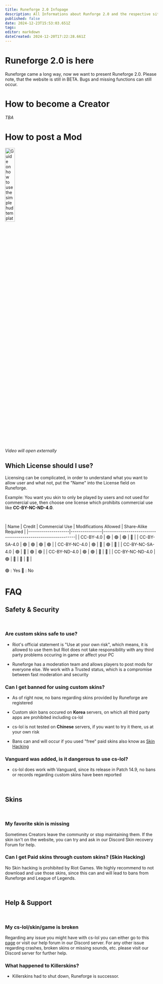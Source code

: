 ```yaml
---
title: Runeforge 2.0 Infopage
description: All Informations about Runforge 2.0 and the respective site. Collected in one Page.
published: false
date: 2024-12-23T15:53:03.651Z
tags: 
editor: markdown
dateCreated: 2024-12-20T17:22:28.661Z
---
```


# Runeforge 2.0 is here

Runeforge came a long way, now we want to present Runeforge 2.0. Please note, that the website is still in BETA. Bugs and missing functions can still occur.

# How to become a Creator

*TBA*


# How to post a Mod

<div align="left">
  <a href="https://www.youtube.com/watch?v=BwR6KMdsHhU"><img src="https://img.youtube.com/vi/BwR6KMdsHhU/0.jpg" alt="Guide on how to use the simple hud template"
style="width:25%"></a>
</div>

*Video will open externally*



## Which License should I use?

Licensing can be complicated, in order to understand what you want to allow user and what not, put the "Name" into the License field on Runeforge. 

Example: 
You want you skin to only be played by users and not used for commercial use, then choose one license which prohibits commercial use like **CC-BY-NC-ND-4.0**.

<br>

| Name                | Credit			   | Commercial Use | Modifications Allowed | Share-Alike Required |
|---------------------|----------------|---------------------------------------------------------------|
| CC-BY-4.0           | :green_circle: | :green_circle: | :green_circle:        | :red_circle:         |
| CC-BY-SA-4.0 				| :green_circle: | :green_circle: | :green_circle:        | :green_circle:       |
| CC-BY-NC-4.0        | :green_circle: | :red_circle:   | :green_circle: 				| :red_circle:				 |
| CC-BY-NC-SA-4.0     | :green_circle: | :red_circle:   | :green_circle: 				| :green_circle: 			 |
| CC-BY-ND-4.0      	| :green_circle: | :green_circle: | :red_circle:          | :red_circle:				 |
| CC-BY-NC-ND-4.0     | :green_circle: | :red_circle:   | :red_circle: 					| :red_circle: 				 |

:green_circle: : Yes
:red_circle: : No

# FAQ

## Safety & Security

<br>

### Are custom skins safe to use?


- Riot's official statement is "Use at your own risk", which means, it is allowed to use them but Riot does not take responsibility with any third party problems occuring in game or affect your PC

- Runeforge has a moderation team and allows players to post mods for everyone else. We work with a Trusted status, which is a compromise between fast moderation and security

### Can I get banned for using custom skins?

- As of right now, no bans regarding skins provided by Runeforge are registered

- Custom skin bans occured on **Korea** servers, on which all third party apps are prohibited including cs-lol

- cs-lol is not tested on **Chinese** servers, if you want to try it there, us at your own risk

- Bans can and will occur if you used "free" paid skins also know as [Skin Hacking](/runeforge2#can-i-get-paid-skins-through-custom-skins-skin-hacking)


### Vanguard was added, is it dangerous to use cs-lol?

- cs-lol does work with Vanguard, since its release in Patch 14.9, no bans or records regarding custom skins have been reported

<br>

## Skins

<br>

### My favorite skin is missing

Sometimes Creators leave the community or stop maintaining them. If the skin isn't on the website, you can try and ask in our Discord Skin recovery Forum for help.

### Can I get Paid skins through custom skins? (Skin Hacking)

No Skin hacking is prohibited by Riot Games. We highly recommend to not download and use those skins, since this can and will lead to bans from Runeforge and League of Legends.

<br>

## Help & Support

<br>

### My cs-lol/skin/game is broken

Regarding any issue you might have with cs-lol you can either go to this [page](/core-guides/tools/cslolmanager#misc-guides) or visit our help forum in our Discord server.
For any other issue regarding crashes, broken skins or missing sounds, etc. please visit our Discord server for further help.

### What happened to Killerskins?

- Killerskins had to shut down, Runeforge is successor.

